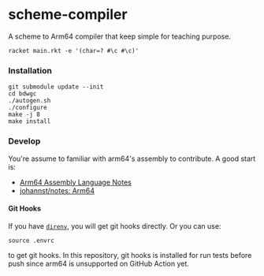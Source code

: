 # scheme-compiler

A scheme to Arm64 compiler that keep simple for teaching purpose.

```shell
racket main.rkt -e '(char=? #\c #\c)'
```

### Installation

```shell
git submodule update --init
cd bdwgc
./autogen.sh
./configure
make -j 8
make install
```

### Develop

You're assume to familiar with arm64's assembly to contribute. A good start is:

- [Arm64 Assembly Language Notes](https://cit.dixie.edu/cs/2810/arm64-assembly.html)
- [johannst/notes: Arm64](https://johannst.github.io/notes/arch/arm64.html)

#### Git Hooks

If you have [`direnv`](https://direnv.net/), you will get git hooks directly. Or you can use:

```shell
source .envrc
```

to get git hooks. In this repository, git hooks is installed for run tests before push since arm64 is unsupported on GitHub Action yet.
